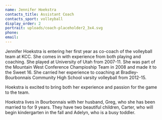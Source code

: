 ```yaml
---
name: Jennifer Hoekstra
contacts_title: Assistant Coach
contacts_sport: volleyball
display_order: 2
portrait: uploads/coach-placeholder2_3x4.svg
phone:
email:
---
```


Jennifer Hoekstra is entering her first year as co-coach of the volleyball team at KCC. She comes in with experience from both playing and coaching. She played at University of Utah from 2007-11. She was part of the Mountain West Conference Champioship Team in 2008 and made it to the Sweet 16. She carried her experience to coaching at Bradley-Bourbonnais Community High School varsity volleyball from 2012-15.

Hoekstra is excited to bring both her experience and passion for the game to the team.

Hoekstra lives in Bourbonnais with her husband, Greg, who she has been married to for 9 years. They have two beautiful children, Carter, who will begin kindergarten in the fall and Adelyn, who is a busy toddler.
